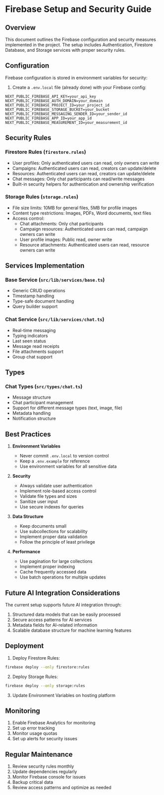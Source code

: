 # Firebase Setup and Security Guide

## Overview
This document outlines the Firebase configuration and security measures implemented in the project. The setup includes Authentication, Firestore Database, and Storage services with proper security rules.

## Configuration
Firebase configuration is stored in environment variables for security:

1. Create a `.env.local` file (already done) with your Firebase config:
```
NEXT_PUBLIC_FIREBASE_API_KEY=your_api_key
NEXT_PUBLIC_FIREBASE_AUTH_DOMAIN=your_domain
NEXT_PUBLIC_FIREBASE_PROJECT_ID=your_project_id
NEXT_PUBLIC_FIREBASE_STORAGE_BUCKET=your_bucket
NEXT_PUBLIC_FIREBASE_MESSAGING_SENDER_ID=your_sender_id
NEXT_PUBLIC_FIREBASE_APP_ID=your_app_id
NEXT_PUBLIC_FIREBASE_MEASUREMENT_ID=your_measurement_id
```

## Security Rules

### Firestore Rules (`firestore.rules`)
- User profiles: Only authenticated users can read, only owners can write
- Campaigns: Authenticated users can read, creators can update/delete
- Resources: Authenticated users can read, creators can update/delete
- Chat messages: Only chat participants can read/write messages
- Built-in security helpers for authentication and ownership verification

### Storage Rules (`storage.rules`)
- File size limits: 10MB for general files, 5MB for profile images
- Content type restrictions: Images, PDFs, Word documents, text files
- Access control:
  - Chat attachments: Only chat participants
  - Campaign resources: Authenticated users can read, campaign owners can write
  - User profile images: Public read, owner write
  - Resource attachments: Authenticated users can read, resource owners can write

## Services Implementation

### Base Service (`src/lib/services/base.ts`)
- Generic CRUD operations
- Timestamp handling
- Type-safe document handling
- Query builder support

### Chat Service (`src/lib/services/chat.ts`)
- Real-time messaging
- Typing indicators
- Last seen status
- Message read receipts
- File attachments support
- Group chat support

## Types

### Chat Types (`src/types/chat.ts`)
- Message structure
- Chat participant management
- Support for different message types (text, image, file)
- Metadata handling
- Notification structure

## Best Practices

1. **Environment Variables**
   - Never commit `.env.local` to version control
   - Keep a `.env.example` for reference
   - Use environment variables for all sensitive data

2. **Security**
   - Always validate user authentication
   - Implement role-based access control
   - Validate file types and sizes
   - Sanitize user input
   - Use secure indexes for queries

3. **Data Structure**
   - Keep documents small
   - Use subcollections for scalability
   - Implement proper data validation
   - Follow the principle of least privilege

4. **Performance**
   - Use pagination for large collections
   - Implement proper indexing
   - Cache frequently accessed data
   - Use batch operations for multiple updates

## Future AI Integration Considerations

The current setup supports future AI integration through:
1. Structured data models that can be easily processed
2. Secure access patterns for AI services
3. Metadata fields for AI-related information
4. Scalable database structure for machine learning features

## Deployment

1. Deploy Firestore Rules:
```bash
firebase deploy --only firestore:rules
```

2. Deploy Storage Rules:
```bash
firebase deploy --only storage:rules
```

3. Update Environment Variables on hosting platform

## Monitoring

1. Enable Firebase Analytics for monitoring
2. Set up error tracking
3. Monitor usage quotas
4. Set up alerts for security issues

## Regular Maintenance

1. Review security rules monthly
2. Update dependencies regularly
3. Monitor Firebase console for issues
4. Backup critical data
5. Review access patterns and optimize as needed
